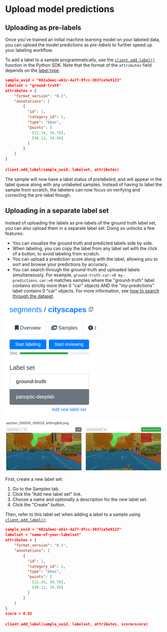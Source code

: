 # Upload model predictions

## Uploading as pre-labels

Once you've trained an initial machine learning model on your labeled data, you can upload the model predictions as _pre-labels_ to further speed up your labeling workflow.

To add a label to a sample programmatically, use the [`client.add_label()`](../python-sdk.md#create-a-label) function in the Python SDK. Note that the format of the `attributes` field depends on the [label type](../reference/label-types.md).

```json
sample_uuid = "602a3eec-a61c-4a77-9fcc-3037ce5e9123"
labelset = "ground-truth"
attributes = {
    "format_version": "0.1",
    "annotations": [
        {
          "id": 1,
          "category_id": 1,
          "type": "bbox",
          "points": [
            [12.34, 56.78],
            [90.12, 34.56]
          ]
        }
    ]
}

client.add_label(sample_uuid, labelset, attributes)
```

The sample will now have a label status of _prelabeled_, and will appear in the label queue along with any unlabeled samples. Instead of having to label the sample from scratch, the labelers can now focus on verifying and correcting the pre-label though.

## Uploading in a separate label set

Instead of uploading the labels as pre-labels of the ground truth label set, you can also upload them in a separate label set. Doing so unlocks a few features:

* You can visualize the ground truth and predicted labels side by side.
* When labeling, you can copy the label from any label set with the click of a button, to avoid labeling from scratch.
* You can upload a prediction score along with the label, allowing you to sort and browse your predictions by accuracy.
* You can search through the ground-truth and uploaded labels simultaneously. For example,  `ground-truth.car:>0 my-predictions.car:=0` matches samples where the "ground-truth" label contains strictly more than 0 "car" objects AND the "my-predictions" label contains 0 "car" objects. For more information, see [how to search through the dataset](../search-functionality.md).

![](<../.gitbook/assets/image (5).png>)

![](<../.gitbook/assets/image (12).png>)

First, create a new label set:

1. Go to the Samples tab.
2. Click the "Add new label set" link.
3. Choose a name and optionally a description for the new label set.
4. Click the "Create" button.

Then, refer to this label set when adding a label to a sample using [`client.add_label()`](../python-sdk.md#create-a-label):

```json
sample_uuid = "602a3eec-a61c-4a77-9fcc-3037ce5e9123"
labelset = "name-of-your-labelset"
attributes = {
    "format_version": "0.1",
    "annotations": [
        {
          "id": 1,
          "category_id": 1,
          "type": "bbox",
          "points": [
            [12.34, 56.78],
            [90.12, 34.56]
          ]
        }
    ]
}
score = 0.92

client.add_label(sample_uuid, labelset, attributes, score=score)
```



